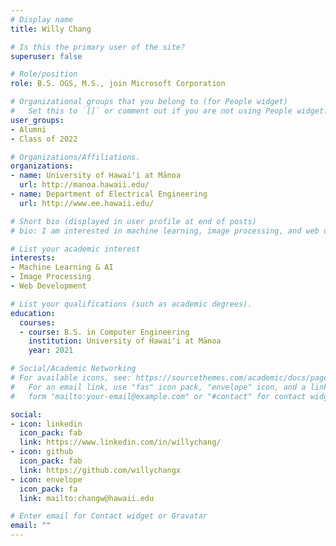```yaml
---
# Display name
title: Willy Chang

# Is this the primary user of the site?
superuser: false

# Role/position
role: B.S. OGS, M.S., join Microsoft Corporation

# Organizational groups that you belong to (for People widget)
#   Set this to `[]` or comment out if you are not using People widget.
user_groups:
- Alumni
- Class of 2022

# Organizations/Affiliations.
organizations:
- name: University of Hawaiʻi at Mānoa
  url: http://manoa.hawaii.edu/
- name: Department of Electrical Engineering
  url: http://www.ee.hawaii.edu/

# Short bio (displayed in user profile at end of posts)
# bio: I am interested in machine learning, image processing, and web development.

# List your academic interest
interests:
- Machine Learning & AI
- Image Processing
- Web Development

# List your qualifications (such as academic degrees).
education:
  courses:
  - course: B.S. in Computer Engineering
    institution: University of Hawaiʻi at Mānoa
    year: 2021

# Social/Academic Networking
# For available icons, see: https://sourcethemes.com/academic/docs/page-builder/#icons
#   For an email link, use "fas" icon pack, "envelope" icon, and a link in the
#   form "mailto:your-email@example.com" or "#contact" for contact widget.

social:
- icon: linkedin
  icon_pack: fab
  link: https://www.linkedin.com/in/willychang/
- icon: github
  icon_pack: fab
  link: https://github.com/willychangx
- icon: envelope
  icon_pack: fa
  link: mailto:changw@hawaii.edu

# Enter email for Contact widget or Gravatar
email: ""
---
```

